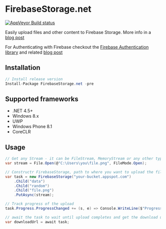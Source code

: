# FirebaseStorage.net
[![AppVeyor Build status](https://ci.appveyor.com/api/projects/status/o8hpwxrgfyhu527b?svg=true)](https://ci.appveyor.com/project/bezysoftware/firebase-storage-dotnet)

Easily upload files and other content to Firebase Storage. More info in a [blog post](https://medium.com/step-up-labs/firebase-storage-c-library-d1656cc8b3c3)

For Authenticating with Firebase checkout the [Firebase Authentication library](https://github.com/step-up-labs/firebase-authentication-dotnet) and related [blog post](https://medium.com/step-up-labs/firebase-authentication-c-library-8e5e1c30acc2)

## Installation
```csharp
// Install release version
Install-Package FirebaseStorage.net -pre
```

## Supported frameworks
* .NET 4.5+
* Windows 8.x
* UWP
* Windows Phone 8.1
* CoreCLR

## Usage

```csharp
// Get any Stream - it can be FileStream, MemoryStream or any other type of Stream
var stream = File.Open(@"C:\Users\you\file.png", FileMode.Open);

// Constructr FirebaseStorage, path to where you want to upload the file and Put it there
var task = new FirebaseStorage("your-bucket.appspot.com")
    .Child("data")
    .Child("random")
    .Child("file.png")
    .PutAsync(stream);

// Track progress of the upload
task.Progress.ProgressChanged += (s, e) => Console.WriteLine($"Progress: {e.Percentage} %");

// await the task to wait until upload completes and get the download url
var downloadUrl = await task;
```
